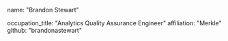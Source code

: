 name: "Brandon Stewart"

  occupation_title: "Analytics Quality Assurance Engineer"
  affiliation: "Merkle"
  github: "brandonastewart"
